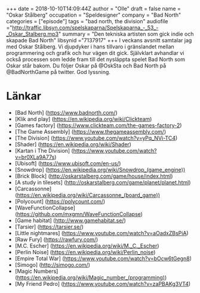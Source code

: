 +++
date = 2018-10-10T14:09:44Z
author = "Olle"
draft = false
name = "Oskar Stålberg"
occupation = "Speldesigner"
company = "Bad North"
categories = ["episode"]
tags = "bad north, the division"
audiofile ="http://traffic.libsyn.com/spelskaparna/Spelskaparna_-_53_-_Oskar_Stalberg.mp3"
summary = "Den tekniska artisten som gick indie och skapade Bad North"
libsynid ="7137917"
+++
I veckans avsnitt samtalar jag med Oskar Stålberg. Vi djupdyker i hans tillvaro i gränslandet mellan programmering och grafik och hur vägen dit gick. Självklart avhandlar vi också processen som ledde fram till det nysläppta spelet Bad North som Oskar står bakom. Du följer Oskar på @OskSta och Bad North på @BadNorthGame på twitter. God lyssning.
# Länkar
* [Bad North] (https://www.badnorth.com/)
* [Klik and play] (https://en.wikipedia.org/wiki/Clickteam)
* [Games factory] (https://www.clickteam.com/the-games-factory-2)
* [The Game Assembly] (https://www.thegameassembly.com/)
* [The Division] (https://www.youtube.com/watch?v=yPq_NVi-TC4)
* [Shader] (https://en.wikipedia.org/wiki/Shader)
* [Kartan i The Division] (https://www.youtube.com/watch?v=br0XLa9A77s)
* [Ubisoft] (https://www.ubisoft.com/en-us/)
* [Snowdrop] (https://en.wikipedia.org/wiki/Snowdrop_(game_engine))
* [Brick Block] (http://oskarstalberg.com/game/house/index.html)
* [A study in tilesets] (http://oskarstalberg.com/game/planet/planet.html)
* [Carcassonne] (https://en.wikipedia.org/wiki/Carcassonne_(board_game))
* [Polycount] (https://polycount.com/)
* [WaveFunctionCollapse] (https://github.com/mxgmn/WaveFunctionCollapse)
* [Game habitat] (http://www.gamehabitat.se/)
* [Tarsier] (https://tarsier.se/)
* [Little nightmares] (https://www.youtube.com/watch?v=aOadxZBsPiA)
* [Raw Fury] (https://rawfury.com/)
* [M.C. Escher] (https://en.wikipedia.org/wiki/M._C._Escher)
* [Perlin Noise] (https://en.wikipedia.org/wiki/Perlin_noise)
* [Empire Total War] (https://www.youtube.com/watch?v=bOcw6tGegn8)
* [Simogo] (http://simogo.com/)
* [Magic Numbers] (https://en.wikipedia.org/wiki/Magic_number_(programming))
* [My Friend Pedro] (https://www.youtube.com/watch?v=zaPBAKg3VT4)
